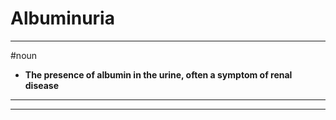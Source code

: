 # Albuminuria
---
#noun
- **The presence of albumin in the urine, often a symptom of renal disease**
---
---
